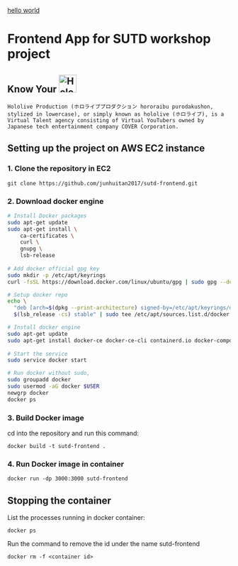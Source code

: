[hello world](https://www.youtube.com/watch?v=dQw4w9WgXcQ)

# Frontend App for SUTD workshop project

## Know Your <img src="https://upload.wikimedia.org/wikipedia/commons/thumb/d/df/Hololive_Production_logo.svg/2560px-Hololive_Production_logo.svg.png" alt="Hololive Logo" height="40px"/>

`Hololive Production (ホロライブプロダクション hororaibu purodakushon, stylized in lowercase), or simply known as hololive (ホロライブ), is a Virtual Talent agency consisting of Virtual YouTubers owned by Japanese tech entertainment company COVER Corporation.`

## Setting up the project on AWS EC2 instance
### 1. Clone the repository in EC2
```
git clone https://github.com/junhuitan2017/sutd-frontend.git
```

### 2. Download docker engine
```sh
# Install Docker packages
sudo apt-get update
sudo apt-get install \
    ca-certificates \
    curl \
    gnupg \
    lsb-release
    
# Add docker official gpg key
sudo mkdir -p /etc/apt/keyrings
curl -fsSL https://download.docker.com/linux/ubuntu/gpg | sudo gpg --dearmor -o /etc/apt/keyrings/docker.gpg

# Setup docker repo
echo \
  "deb [arch=$(dpkg --print-architecture) signed-by=/etc/apt/keyrings/docker.gpg] https://download.docker.com/linux/ubuntu \
  $(lsb_release -cs) stable" | sudo tee /etc/apt/sources.list.d/docker.list > /dev/null

# Install docker engine
sudo apt-get update
sudo apt-get install docker-ce docker-ce-cli containerd.io docker-compose-plugin
 
# Start the service
sudo service docker start

# Run docker without sudo,
sudo groupadd docker
sudo usermod -aG docker $USER
newgrp docker 
docker ps 
```

### 3. Build Docker image
cd into the repository and run this command:
```
docker build -t sutd-frontend .
```

### 4. Run Docker image in container
```
docker run -dp 3000:3000 sutd-frontend
```

## Stopping the container
List the processes running in docker container:
```
docker ps
```
Run the command to remove the id under the name sutd-frontend
```
docker rm -f <container id>
```
